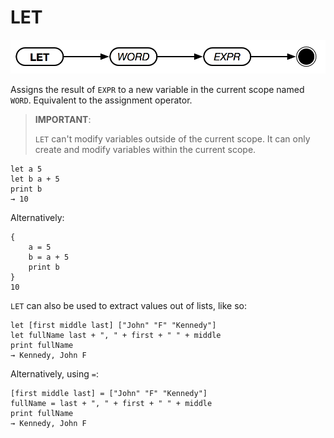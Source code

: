 # LET

![LET Syntax](../assets/let.png)

Assigns the result of `EXPR` to a new variable in the current scope named `WORD`. Equivalent to the assignment operator.

> **IMPORTANT**:
>
> `LET` can't modify variables outside of the current scope. It can only create and modify variables within the current scope.

```text
let a 5
let b a + 5
print b
→ 10
```

Alternatively:

```text
{
    a = 5
    b = a + 5
    print b
}
10
```

`LET` can also be used to extract values out of lists, like so:

```text
let [first middle last] ["John" "F" "Kennedy"]
let fullName last + ", " + first + " " + middle
print fullName
→ Kennedy, John F
```

Alternatively, using `=`:

```text
[first middle last] = ["John" "F" "Kennedy"]
fullName = last + ", " + first + " " + middle
print fullName
→ Kennedy, John F
```
